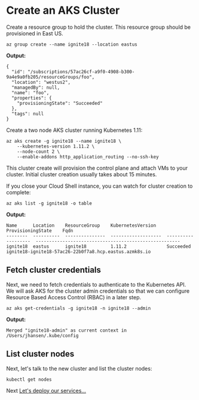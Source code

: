 # Create an AKS Cluster

Create a resource group to hold the cluster. This resource group should be provisioned in East US.

```console
az group create --name ignite18 --location eastus
```

**Output:**
```
{
  "id": "/subscriptions/57ac26cf-a9f0-4908-b300-9a4e9a0fb205/resourceGroups/foo",
  "location": "westus2",
  "managedBy": null,
  "name": "foo",
  "properties": {
    "provisioningState": "Succeeded"
  },
  "tags": null
}
```

Create a two node AKS cluster running Kubernetes 1.11:

```console
az aks create -g ignite18 --name ignite18 \
    --kubernetes-version 1.11.2 \
    --node-count 2 \
    --enable-addons http_application_routing --no-ssh-key
```

This cluster create will provision the control plane and attach VMs to your cluster. Initial cluster creation usually takes about 15 minutes.

If you close your Cloud Shell instance, you can watch for cluster creation to complete:

```console
az aks list -g ignite18 -o table
```

**Output:**
```
Name      Location    ResourceGroup    KubernetesVersion    ProvisioningState    Fqdn
--------  ----------  ---------------  -------------------  -------------------  ------------------------------------------------------
ignite18  eastus      ignite18         1.11.2               Succeeded            ignite18-ignite18-57ac26-22b0f7a8.hcp.eastus.azmk8s.io
```

## Fetch cluster credentials

Next, we need to fetch credentials to authenticate to the Kubernetes API. We will ask AKS for the cluster admin credentials so that we can configure Resource Based Access Control (RBAC) in a later step.

```console
az aks get-credentials -g ignite18 -n ignite18 --admin
```

**Output:**
```
Merged "ignite18-admin" as current context in /Users/jhansen/.kube/config
```

## List cluster nodes

Next, let's talk to the new cluster and list the cluster nodes:

```console
kubectl get nodes
```

Next [Let's deploy our services...](02-deploy-apps.md)